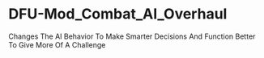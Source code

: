 # DFU-Mod_Combat_AI_Overhaul
 Changes The AI Behavior To Make Smarter Decisions And Function Better To Give More Of A Challenge
